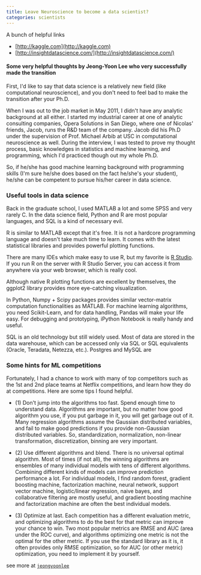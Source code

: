 ```yaml
---
title: Leave Neuroscience to become a data scientist?
categories: scientists
---
```


A bunch of helpful links

- [http://kaggle.com](http://kaggle.com)
- [http://insightdatascience.com/](http://insightdatascience.com/)

#### **Some very helpful thoughts by Jeong-Yoon Lee who very successfully made the transition**

First, I'd like to say that data science is a relatively new field (like computational neuroscience), and you don't need to feel bad to make the transition after your Ph.D.

When I was out to the job market in May 2011, I didn't have any analytic background at all either. I started my industrial career at one of analytic consulting companies, Opera Solutions in San Diego, where one of Nicolas' friends, Jacob, runs the R&D team of the company. Jacob did his Ph.D under the supervision of Prof. Michael Arbib at USC in computational neuroscience as well. During the interview, I was tested to prove my thought process, basic knowledges in statistics and machine learning, and programming, which I'd practiced though out my whole Ph.D.

So, if he/she has good machine learning background with programming skills (I'm sure he/she does based on the fact he/she's your student), he/she can be competent to pursue his/her career in data science.


### **Useful tools in data science**

Back in the graduate school, I used MATLAB a lot and some SPSS and very rarely C. In the data science field, Python and R are most popular languages, and SQL is a kind of necessary evil.

R is similar to MATLAB except that it's free. It is not a hardcore programming language and doesn't take much time to learn. It comes with the latest statistical libraries and provides powerful plotting functions.

There are many IDEs which make easy to use R, but my favorite is [R Studio](http://www.rstudio.com/). If you run R on the server with R Studio Server, you can access it from anywhere via your web browser, which is really cool.

Although native R plotting functions are excellent by themselves, the ggplot2 library provides more eye-catching visualization.

In Python, Numpy + Scipy packages provides similar vector-matrix computation functionalities as MATLAB. For machine learning algorithms, you need Scikit-Learn, and for data handling, Pandas will make your life easy. For debugging and prototyping, iPython Notebook is really handy and useful.

SQL is an old technology but still widely used. Most of data are stored in the data warehouse, which can be accessed only via SQL or SQL equivalents (Oracle, Teradata, Netezza, etc.). Postgres and MySQL are

### **Some hints for ML competitions**

Fortunately, I had a chance to work with many of top competitors such as the 1st and 2nd place teams at Netflix competitions, and learn how they do at competitions. Here are some tips I found helpful.

- (1) Don't jump into the algorithms too fast. Spend enough time to understand data. Algorithms are important, but no matter how good algorithm you use, if you put garbage in it, you will get garbage out of it. Many regression algorithms assume the Gaussian distributed variables, and fail to make good predictions if you provide non-Gaussian distributed variables. So, standardization, normalization, non-linear transformation, discretization, binning are very important.

- (2) Use different algorithms and blend. There is no universal optimal algorithm. Most of times (if not all), the winning algorithms are ensembles of many individual models with tens of different algorithms. Combining different kinds of models can improve prediction performance a lot. For individual models, I find random forest, gradient boosting machine, factorization machine, neural network, support vector machine, logistic/linear regression, naive bayes, and collaborative filtering are mostly useful, and gradient boosting machine and factorization machine are often the best individual models.

- (3) Optimize at last. Each competition has a different evaluation metric, and optimizing algorithms to do the best for that metric can improve your chance to win. Two most popular metrics are RMSE and AUC (area under the ROC curve), and algorithms optimizing one metric is not the optimal for the other metric. If you use the standard library as it is, it often provides only RMSE optimization, so for AUC (or other metric) optimization, you need to implement it by yourself.


see more at <i class="fa fa-linkedin-square"></i> [`jeongyoonlee`](www.linkedin.com/in/jeongyoonlee)
